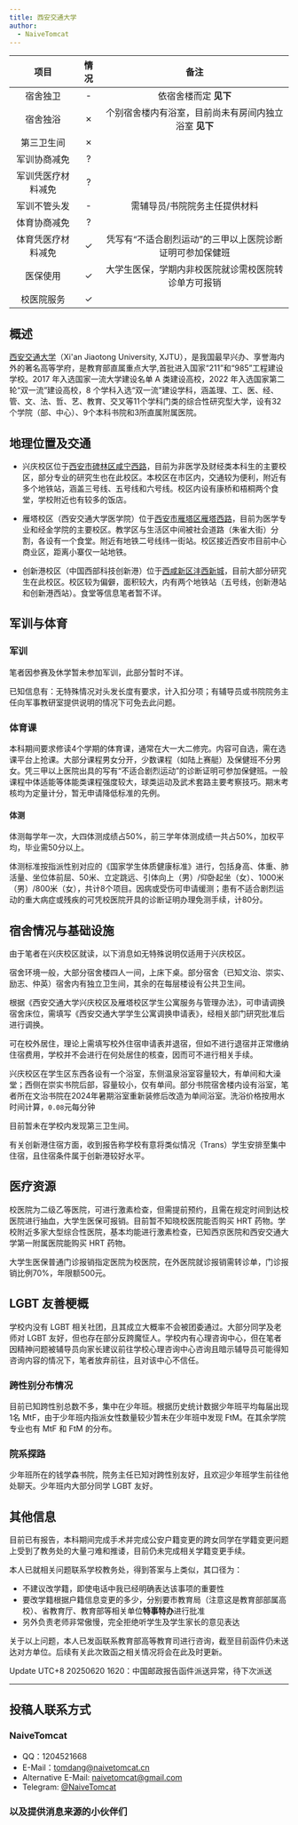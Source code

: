 ```yaml
---
title: 西安交通大学
author:
  - NaiveTomcat
---
```


|        项目        | 情况 |     备注     |
| :----------------: | :--: | :----------: |
|      宿舍独卫      |  -   |  依宿舍楼而定 **见下** |
|      宿舍独浴      |  ✗   |  个别宿舍楼内有浴室，目前尚未有房间内独立浴室 **见下**  |
|     第三卫生间     |  ✗   |              |
|    军训协商减免    |  ?   |              |
| 军训凭医疗材料减免 |  ?   |              |
|    军训不管头发    |  -   | 需辅导员/书院院务主任提供材料 |
|    体育协商减免    |  ?   |              |
| 体育凭医疗材料减免 |  ✓   | 凭写有“不适合剧烈运动”的三甲以上医院诊断证明可参加保健班 |
|      医保使用      |  ✓   | 大学生医保，学期内非校医院就诊需校医院转诊单方可报销 |
|     校医院服务     |  ✓   |              |

## 概述
<!--
::: info
概况部分应包含学校的中文全称、英文全程、英文缩写、官网地址，使用 `[中文全称](官网地址)（英文全称, 英文缩写）` 的格式。接下来可以简单陈述学校的整体情况，例如设置有哪些学科，是否为双一流学校等等。
::: -->

[西安交通大学](https://www.xjtu.edu.cn/)（Xi'an Jiaotong University, XJTU），是我国最早兴办、享誉海内外的著名高等学府，是教育部直属重点大学,首批进入国家“211”和“985”工程建设学校。2017 年入选国家一流大学建设名单 A 类建设高校，2022 年入选国家第二轮“双一流”建设高校，8 个学科入选“双一流”建设学科，涵盖理、工、医、经、管、文、法、哲、艺、教育、交叉等11个学科门类的综合性研究型大学，设有32个学院（部、中心）、9个本科书院和3所直属附属医院。

## 地理位置及交通

<!-- ::: info
这一部分应当以校区名称位于 `[通讯地址](高德地图 POI 链接)` 的形式开头。在此应该阐明哪些学生将会进入哪个校区，是按年级分配校区还是按专业分配校区等等。如果某个校区离市区很远，或者交通不便，应当指出。

如果学校设有多个校区，在接下来的内容中，请注意你所陈述的是否是所有校区的普遍情况。如果你只了解自己所在的校区的情况，而对其他校区并不了解，应当指出。
::: -->

- 兴庆校区位于[西安市碑林区咸宁西路](https://amap.com/place/B001D06LLT)，目前为非医学及财经类本科生的主要校区，部分专业的研究生也在此校区。本校区在市区内，交通较为便利，附近有多个地铁站，涵盖三号线、五号线和六号线。校区内设有康桥和梧桐两个食堂，学校附近也有较多的饭店。

- 雁塔校区（西安交通大学医学院）位于[西安市雁塔区雁塔西路](https://amap.com/place/B0FFG5C46K)，目前为医学专业和经金学院的主要校区。教学区与生活区中间被社会道路（朱雀大街）分割，各设有一个食堂。附近有地铁二号线纬一街站。校区接近西安市目前中心商业区，距离小寨仅一站地铁。

- 创新港校区（中国西部科技创新港）位于[西咸新区沣西新城](https://amap.com/place/B0GRR5KEB6)，目前大部分研究生在此校区。校区较为偏僻，面积较大，内有两个地铁站（五号线，创新港站和创新港西站）。食堂等信息笔者暂不详。

## 军训与体育

<!-- ::: info
军训部分重点关注：军训是否强制要求剪短头发，军训的时长、强度，军训能否免训或半训等等；体育部分重点关注：体育课是否男女分开，体育课强度、考核难度，是否可以申请降低标准等等。

此部分可以像下面的例子一样分段写，也可以合并为同一个正文。
::: -->

### 军训

笔者因参赛及休学暂未参加军训，此部分暂时不详。

已知信息有：无特殊情况对头发长度有要求，计入扣分项；有辅导员或书院院务主任向军事教研室提供说明的情况下可免去此问题。

### 体育课

本科期间要求修读4个学期的体育课，通常在大一大二修完。内容可自选，需在选课平台上抢课。大部分课程男女分开，少数课程（如陆上赛艇）及保健班不分男女。凭三甲以上医院出具的写有“不适合剧烈运动”的诊断证明可参加保健班。一般课程中体适能等体能类课程强度较大，球类运动及武术套路主要考察技巧。期末考核均为定量计分，暂无申请降低标准的先例。

#### 体测

<!-- ::: info
因为考虑到跨性别群体进行的 HRT 治疗可能会影响到体力，且一些学校对于体测较为严格，因此体测部分应当记录详细的体测政策和执行标准。
::: -->

体测每学年一次，大四体测成绩占50%，前三学年体测成绩一共占50%，加权平均，毕业需50分以上。

体测标准按指派性别对应的《国家学生体质健康标准》进行，包括身高、体重、肺活量、坐位体前屈、50米、立定跳远、引体向上（男）/仰卧起坐（女）、1000米（男）/800米（女），共计8个项目。因病或受伤可申请缓测；患有不适合剧烈运动的重大病症或残疾的可凭校医院开具的诊断证明办理免测手续，计80分。

## 宿舍情况与基础设施

<!-- ::: info
宿舍情况重点关注：寝室环境、是否有独立卫浴，是否可以申请调换寝室乃至于单人居住，是否可以校外租房居住等等；基础设施部分重点关注：学校各处是否有第三卫生间。

如果有多个校区且实施的政策不一样，应特别指出。

可以引用 [colleges.chat](https://colleges.chat) 补充说明
::: -->

由于笔者在兴庆校区就读，以下消息如无特殊说明仅适用于兴庆校区。

宿舍环境一般，大部分宿舍楼四人一间，上床下桌。部分宿舍（已知文治、崇实、励志、仲英）宿舍内有独立卫生间，其余的在每层楼设有公共卫生间。

根据《西安交通大学兴庆校区及雁塔校区学生公寓服务与管理办法》，可申请调换宿舍床位，需填写《西安交通大学学生公寓调换申请表》，经相关部门研究批准后进行调换。

可在校外居住，理论上需填写校外住宿申请表并退宿，但如不进行退宿并正常缴纳住宿费用，学校并不会进行在何处居住的核查，因而可不进行相关手续。

兴庆校区在学生区东西各设有一个浴室，东侧温泉浴室容量较大，有单间和大澡堂；西侧在崇实书院后部，容量较小，仅有单间。部分书院宿舍楼内设有浴室，笔者所在文治书院在2024年暑期浴室重新装修后改造为单间浴室。洗浴价格按用水时间计算，`0.08`元每分钟

目前暂未在学校内发现第三卫生间。

有关创新港住宿方面，收到报告称学校有意将类似情况（Trans）学生安排至集中住宿，且住宿条件属于创新港较好水平。

## 医疗资源

<!-- ::: info
医疗资源部分包括：校医院能否开具激素检查，能否公费或医保购买 HRT 药物；如果不能，校外的医院能否进行检查与开具药物，能否回校报销，前往校外医院与报销是否方便等等。
::: -->

校医院为二级乙等医院，可进行激素检查，但需提前预约，且需在规定时间到达校医院进行抽血，大学生医保可报销。目前暂不知晓校医院能否购买 HRT 药物。学校附近多家大型综合性医院，基本均能进行激素检查，已知西京医院和西安交通大学第一附属医院能购买 HRT 药物。

大学生医保普通门诊报销指定医院为校医院，在外医院就诊报销需转诊单，门诊报销比例70%，年限额500元。

## LGBT 友善梗概

<!-- ::: info
如果不利于跨性别生存请特别指出

这里可以写一些主观感受，如学校、教师、同学是否对 LGBT 友善等，客观内容包括学校是否有 LGBT 专门的社团组织，是否提供 LGBT 的科普等。大部分学校都有提供心理咨询服务，如有心理咨询的经历，可以讲述心理咨询是否跨性别友善、预约是否容易等等。

如果愿意，在此还可以列写一下学校内的跨性别分布情况，但是应特别添加一个小标题来描述。
::: -->

学校内没有 LGBT 相关社团，且其成立大概率不会被团委通过。大部分同学及老师对 LGBT 友好，但也存在部分反跨魔怔人。学校内有心理咨询中心，但在笔者因精神问题被辅导员向家长建议前往学校心理咨询中心咨询且暗示辅导员可能得知咨询内容的情况下，笔者放弃前往，且对该中心不信任。

### 跨性别分布情况
<!--
::: info
对于该校现存跨性别数量不需要特别指出（考虑到时效性问题）
::: -->

目前已知跨性别总数不多，集中在少年班。根据历史统计数据少年班平均每届出现1名 MtF，由于少年班内指派女性数量较少暂未在少年班中发现 FtM。在其余学院专业也有 MtF 和 FtM 的分布。

### 院系探路

<!-- ::: info
由于不同院系之间可能差异较大，所以可以在这里写下你所在的院系氛围如何，院系老师、同学是否跨性别友善等等。
::: -->

少年班所在的钱学森书院，院务主任已知对跨性别友好，且欢迎少年班学生前往他处聊天。少年班内大部分同学 LGBT 友好。

## 其他信息

<!-- ::: info
如果你认为还有其他需要放在 Wiki 上的内容，可以填写在这个小节中，如果有必要，可以单独添加小标题来分段。
::: -->

目前已有报告，本科期间完成手术并完成公安户籍变更的跨女同学在学籍变更问题上受到了教务处的大量刁难和推诿，目前仍未完成相关学籍变更手续。

本人已就相关问题联系学校教务处，得到答案与上类似，其口径为：

- 不建议改学籍，即使电话中我已经明确表达该事项的重要性
- 要改学籍根据户籍信息变更的多少，分别要市教育局（注意这是教育部部属高校）、省教育厅、教育部等相关单位**特事特办**进行批准
- 另外负责老师非常傲慢，完全拒绝听学生及学生家长的意见表达

关于以上问题，本人已发函联系教育部高等教育司进行咨询，截至目前函件仍未送达对方单位。后续有关此次致函之相关情况将会在此及时更新。

Update UTC+8 20250620 1620：中国邮政报告函件派送异常，待下次派送

---

## 投稿人联系方式

<!-- ::: info
如果你愿意，可以进行署名，这需要你在文件头部的 `author` 处添加，并将您的署名添加在下方的小标题中。如果不希望署名，应当修改`author`为`匿名`，并注释掉「投稿人联系方式」示例小标题。

为了避免不必要的麻烦，如果有多位贡献者且希望署名，请在署名处添加 `等` 字样，来说明该页面可能也包含了其他人的贡献。你还可以在页面末尾留下你的联系方式，如邮箱等，方便学校的其他跨性别或是有意向报考你的学校的跨性别联系你。你也可以以私聊的形式和他们交流学校的更多情况。
::: -->

### NaiveTomcat

<!-- ::: info
请考虑联络方式的未来可用性
::: -->

- QQ：1204521668
- E-Mail：<tomdang@naivetomcat.cn>
- Alternative E-Mail: <naivetomcat@gmail.com>
- Telegram: [@NaiveTomcat](https://t.me/NaiveTomcat)

### 以及提供消息来源的小伙伴们
